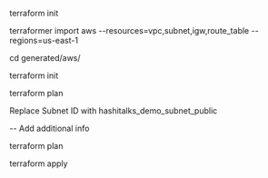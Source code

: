 terraform init

terraformer import aws --resources=vpc,subnet,igw,route_table --regions=us-east-1

cd generated/aws/

terraform init

terraform plan

Replace Subnet ID with hashitalks_demo_subnet_public

-- Add additional info

terraform plan

terraform apply
